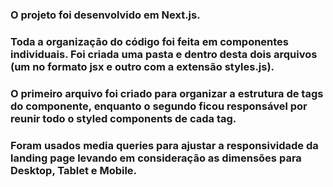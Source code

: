 ### O projeto foi desenvolvido em Next.js.

### Toda a organização do código foi feita em componentes individuais. Foi criada uma pasta e dentro desta dois arquivos (um no formato jsx e outro com a extensão styles.js). 

### O primeiro arquivo foi criado para organizar a estrutura de tags do componente, enquanto o segundo ficou responsável por reunir todo o styled components de cada tag. 

### Foram usados media queries para ajustar a responsividade da landing page levando em consideração as dimensões para Desktop, Tablet e Mobile. 
